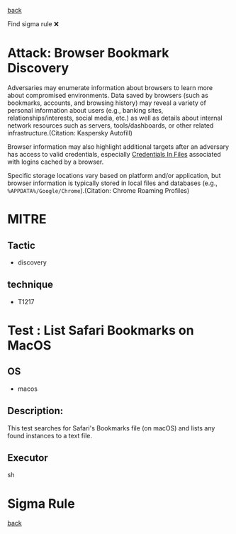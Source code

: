 
[back](../index.md)

Find sigma rule :x: 

# Attack: Browser Bookmark Discovery 

Adversaries may enumerate information about browsers to learn more about compromised environments. Data saved by browsers (such as bookmarks, accounts, and browsing history) may reveal a variety of personal information about users (e.g., banking sites, relationships/interests, social media, etc.) as well as details about internal network resources such as servers, tools/dashboards, or other related infrastructure.(Citation: Kaspersky Autofill)

Browser information may also highlight additional targets after an adversary has access to valid credentials, especially [Credentials In Files](https://attack.mitre.org/techniques/T1552/001) associated with logins cached by a browser.

Specific storage locations vary based on platform and/or application, but browser information is typically stored in local files and databases (e.g., `%APPDATA%/Google/Chrome`).(Citation: Chrome Roaming Profiles)

# MITRE
## Tactic
  - discovery


## technique
  - T1217


# Test : List Safari Bookmarks on MacOS
## OS
  - macos


## Description:
This test searches for Safari's Bookmarks file (on macOS) and lists any found instances to a text file.


## Executor
sh

# Sigma Rule


[back](../index.md)
